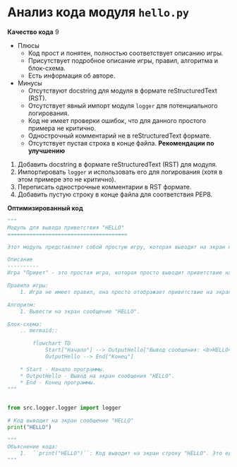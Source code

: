 # Анализ кода модуля `hello.py`

**Качество кода**
9
- Плюсы
    - Код прост и понятен, полностью соответствует описанию игры.
    - Присутствует подробное описание игры, правил, алгоритма и блок-схема.
    - Есть информация об авторе.
- Минусы
    - Отсутствуют docstring для модуля в формате reStructuredText (RST).
    - Отсутствует явный импорт модуля `logger` для потенциального логирования.
    - Код не имеет проверки ошибок, что для данного простого примера не критично.
    - Однострочный комментарий не в reStructuredText формате.
    - Отсутствует пустая строка в конце файла.
**Рекомендации по улучшению**

1.  Добавить docstring в формате reStructuredText (RST) для модуля.
2.  Импортировать `logger` и использовать его для логирования (хотя в этом примере это не критично).
3.  Переписать однострочные комментарии в RST формате.
4.  Добавить пустую строку в конце файла для соответствия PEP8.

**Оптимизированный код**

```python
"""
Модуль для вывода приветствия "HELLO"
======================================

Этот модуль представляет собой простую игру, которая выводит на экран приветствие "HELLO".

Описание
----------
Игра "Привет" - это простая игра, которая просто выводит приветствие на экран.

Правила игры:
    1. Игра не имеет правил, она просто отображает приветствие на экране.

Алгоритм:
    1. Вывести на экран сообщение "HELLO".

Блок-схема:
    .. mermaid::

        flowchart TD
            Start["Начало"] --> OutputHello["Вывод сообщения: <b>HELLO</b>"]
            OutputHello --> End["Конец"]

    * Start - Начало программы.
    * OutputHello - Вывод на экран сообщения "HELLO".
    * End - Конец программы.
"""


from src.logger.logger import logger

# Код выводит на экран сообщение "HELLO"
print("HELLO")

"""
Объяснение кода:
    1.  ``print("HELLO")``: Код выводит на экран строку "HELLO". Это единственная строка кода в программе, и она выполняет основную задачу игры - вывод приветствия.
"""
```